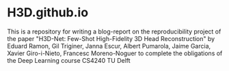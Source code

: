 # H3D.github.io
This is a repository for writing a blog-report on the reproducibility project of the paper "H3D-Net: Few-Shot High-Fidelity 3D Head Reconstruction"
by Eduard Ramon, Gil Triginer, Janna Escur, Albert Pumarola, Jaime Garcia, Xavier Giro-i-Nieto, Francesc Moreno-Noguer
to complete the obligations of the Deep Learning course CS4240 TU Delft
